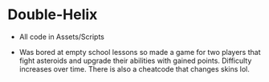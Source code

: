 # Double-Helix
- All code in Assets/Scripts

- Was bored at empty school lessons so made a game for two players that fight asteroids and upgrade their abilities with gained points. Difficulty increases
over time. There is also a cheatcode that changes skins lol.
